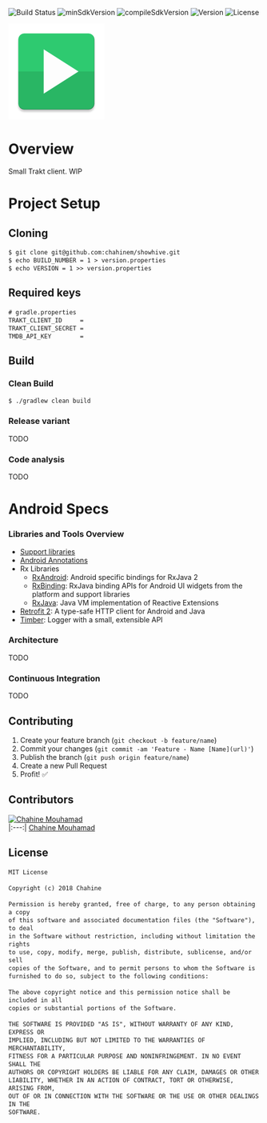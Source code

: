 ![Build Status](https://img.shields.io/badge/build_status-todo-red.svg)
![minSdkVersion](https://img.shields.io/badge/minSdk-21-red.svg)
![compileSdkVersion](https://img.shields.io/badge/compileSdkVersion-27-green.svg)
![Version](https://img.shields.io/badge/version-alpha-blue.svg)
![License](https://img.shields.io/badge/license-MIT-blue.svg)

![ShowHive](base/src/main/res/mipmap-xxxhdpi/ic_launcher.png)

# Overview

Small Trakt client. WIP

# Project Setup

## Cloning

```
$ git clone git@github.com:chahinem/showhive.git
$ echo BUILD_NUMBER = 1 > version.properties
$ echo VERSION = 1 >> version.properties
```

## Required keys

```
# gradle.properties
TRAKT_CLIENT_ID     = 
TRAKT_CLIENT_SECRET = 
TMDB_API_KEY        = 
```

## Build

### Clean Build

```
$ ./gradlew clean build
```

### Release variant

TODO

### Code analysis

TODO

# Android Specs

### Libraries and Tools Overview
- [Support libraries](https://developer.android.com/topic/libraries/support-library/index.html)
- [Android Annotations](https://github.com/androidannotations/androidannotations/wiki)
- Rx Libraries
    - [RxAndroid](https://github.com/ReactiveX/RxAndroid): Android specific bindings for RxJava 2
    - [RxBinding](https://github.com/JakeWharton/RxBinding): RxJava binding APIs for Android UI widgets from the platform and support libraries
    - [RxJava](https://github.com/ReactiveX/RxJava): Java VM implementation of Reactive Extensions
- [Retrofit 2](http://square.github.io/retrofit/): A type-safe HTTP client for Android and Java
- [Timber](https://github.com/JakeWharton/timber): Logger with a small, extensible API

### Architecture

TODO

### Continuous Integration

TODO

## Contributing

1. Create your feature branch (`git checkout -b feature/name`)
2. Commit your changes (`git commit -am 'Feature - Name [Name](url)'`)
3. Publish the branch (`git push origin feature/name`)
4. Create a new Pull Request
5. Profit! :white_check_mark:

## Contributors

[![Chahine Mouhamad](https://avatars0.githubusercontent.com/u/3603230?s=100)](https://github.com/chahinem/)  
|:---:|
[Chahine Mouhamad](https://bitbucket.org/Chahine/) 

## License

    MIT License
    
    Copyright (c) 2018 Chahine
    
    Permission is hereby granted, free of charge, to any person obtaining a copy
    of this software and associated documentation files (the "Software"), to deal
    in the Software without restriction, including without limitation the rights
    to use, copy, modify, merge, publish, distribute, sublicense, and/or sell
    copies of the Software, and to permit persons to whom the Software is
    furnished to do so, subject to the following conditions:
    
    The above copyright notice and this permission notice shall be included in all
    copies or substantial portions of the Software.
    
    THE SOFTWARE IS PROVIDED "AS IS", WITHOUT WARRANTY OF ANY KIND, EXPRESS OR
    IMPLIED, INCLUDING BUT NOT LIMITED TO THE WARRANTIES OF MERCHANTABILITY,
    FITNESS FOR A PARTICULAR PURPOSE AND NONINFRINGEMENT. IN NO EVENT SHALL THE
    AUTHORS OR COPYRIGHT HOLDERS BE LIABLE FOR ANY CLAIM, DAMAGES OR OTHER
    LIABILITY, WHETHER IN AN ACTION OF CONTRACT, TORT OR OTHERWISE, ARISING FROM,
    OUT OF OR IN CONNECTION WITH THE SOFTWARE OR THE USE OR OTHER DEALINGS IN THE
    SOFTWARE.
